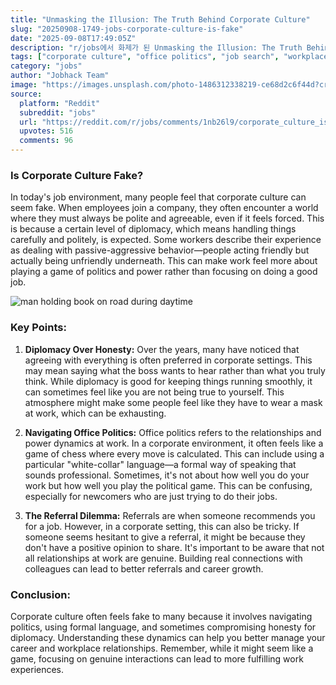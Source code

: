 ```yaml
---
title: "Unmasking the Illusion: The Truth Behind Corporate Culture"
slug: "20250908-1749-jobs-corporate-culture-is-fake"
date: "2025-09-08T17:49:05Z"
description: "r/jobs에서 화제가 된 Unmasking the Illusion: The Truth Behind Corporate Culture에 대한 깊이 있는 분석과 인사이트"
tags: ["corporate culture", "office politics", "job search", "workplace dynamics"]
category: "jobs"
author: "Jobhack Team"
image: "https://images.unsplash.com/photo-1486312338219-ce68d2c6f44d?crop=entropy&cs=tinysrgb&fit=max&fm=jpg&ixid=M3w3OTU0NDF8MHwxfHNlYXJjaHwxfHxqb2IlMjBzZWFyY2h8ZW58MXwwfHx8MTc1NzM1MzczM3ww&ixlib=rb-4.1.0&q=80&w=1080"
source:
  platform: "Reddit"
  subreddit: "jobs"
  url: "https://reddit.com/r/jobs/comments/1nb26l9/corporate_culture_is_fake/"
  upvotes: 516
  comments: 96
---
```


### Is Corporate Culture Fake?

In today's job environment, many people feel that corporate culture can seem fake. When employees join a company, they often encounter a world where they must always be polite and agreeable, even if it feels forced. This is because a certain level of diplomacy, which means handling things carefully and politely, is expected. Some workers describe their experience as dealing with passive-aggressive behavior—people acting friendly but actually being unfriendly underneath. This can make work feel more about playing a game of politics and power rather than focusing on doing a good job.

![man holding book on road during daytime](https://images.unsplash.com/photo-1476231790875-016a80c274f3?crop=entropy&cs=tinysrgb&fit=max&fm=jpg&ixid=M3w3OTU0NDF8MHwxfHNlYXJjaHwyNHx8Y2FyZWVyfGVufDF8MHx8fDE3NTczNTM3MzR8MA&ixlib=rb-4.1.0&q=80&w=1080)

### Key Points:

1. **Diplomacy Over Honesty:**
   Over the years, many have noticed that agreeing with everything is often preferred in corporate settings. This may mean saying what the boss wants to hear rather than what you truly think. While diplomacy is good for keeping things running smoothly, it can sometimes feel like you are not being true to yourself. This atmosphere might make some people feel like they have to wear a mask at work, which can be exhausting.

2. **Navigating Office Politics:**
   Office politics refers to the relationships and power dynamics at work. In a corporate environment, it often feels like a game of chess where every move is calculated. This can include using a particular "white-collar" language—a formal way of speaking that sounds professional. Sometimes, it's not about how well you do your work but how well you play the political game. This can be confusing, especially for newcomers who are just trying to do their jobs.

3. **The Referral Dilemma:**
   Referrals are when someone recommends you for a job. However, in a corporate setting, this can also be tricky. If someone seems hesitant to give a referral, it might be because they don't have a positive opinion to share. It's important to be aware that not all relationships at work are genuine. Building real connections with colleagues can lead to better referrals and career growth.

### Conclusion:

Corporate culture often feels fake to many because it involves navigating politics, using formal language, and sometimes compromising honesty for diplomacy. Understanding these dynamics can help you better manage your career and workplace relationships. Remember, while it might seem like a game, focusing on genuine interactions can lead to more fulfilling work experiences.